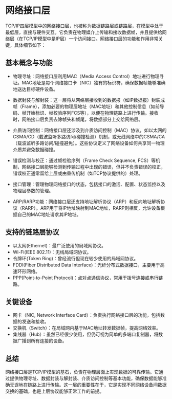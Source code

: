 # 网络接口层

TCP/IP四层模型中的网络接口层，也被称为数据链路层或链路层，在模型中处于最低层，直接与硬件交互。它负责在物理媒介上传输和接收数据帧，并且提供给网络层（在TCP/IP模型中是IP层）一个访问接口。网络接口层的功能和作用非常关键，具体细节如下：

## 基本概念与功能

* 物理寻址：网络接口层利用MAC（Media Access Control）地址进行物理寻址。MAC地址是每个网络接口卡（NIC）独有的标识符，确保数据帧能够准确地送达目标硬件设备。

* 数据封装与解封装：这一层将从网络层接收到的数据报（如IP数据报）封装成帧（Frame），添加必要的物理层地址（MAC地址）和其他控制信息（如前导码、帧开始标识、帧校验序列FCS等），以便在物理链路上进行传输。接收时，网络接口层负责去除帧头和帧尾，将数据部分上交给网络层。

* 介质访问控制：网络接口层还涉及到介质访问控制（MAC）协议，如以太网的CSMA/CD（载波监听多路访问/碰撞检测）机制，或无线网络中的CSMA/CA（载波监听多路访问/碰撞避免）。这些协议定义了网络设备如何共享同一物理介质并避免数据碰撞。

* 错误检测与校正：通过帧检验序列（Frame Check Sequence, FCS）等机制，网络接口层能够检测到传输过程中出现的错误，但并不负责错误的校正，错误校正通常留给上层或由重传机制（如TCP协议提供的）处理。

* 接口管理：管理物理网络接口的状态，包括接口的激活、配置、状态监控以及物理层参数的管理。

* ARP/RARP功能：网络接口层还支持地址解析协议（ARP）和反向地址解析协议（RARP）。ARP用于将IP地址映射到MAC地址，RARP则相反，允许设备根据自己的MAC地址请求其IP地址。

## 支持的链路层协议

* 以太网(Ethernet)：最广泛使用的局域网协议。
* Wi-Fi(IEEE 802.11)：无线局域网协议。
* 令牌环(Token Ring)：曾经流行但现在较少使用的局域网协议。
* FDDI(Fiber Distributed Data Interface)：光纤分布式数据接口，主要用于高速环形网络。
* PPP(Point-to-Point Protocol)：点对点通信协议，常用于拨号连接或串行链路。

## 关键设备

* 网卡（NIC, Network Interface Card）：负责执行网络接口层的功能，包括数据的发送和接收。
* 交换机（Switch）：在局域网内基于MAC地址转发数据帧，提高网络效率。
* 集线器（Hub）：虽然已经很少使用，但仍可视为简单的多端口复制器，将数据广播到所有连接的设备。

## 总结

网络接口层是TCP/IP模型的基石，负责在物理层面上实现数据的可靠传输。它通过提供物理寻址、数据封装与解封装、介质访问控制等基本功能，确保数据能够准确无误地在链路上进行传输。这一层的重要性在于，它是实现不同网络设备间数据交换的基础，也是上层协议能够正常工作的前提。
